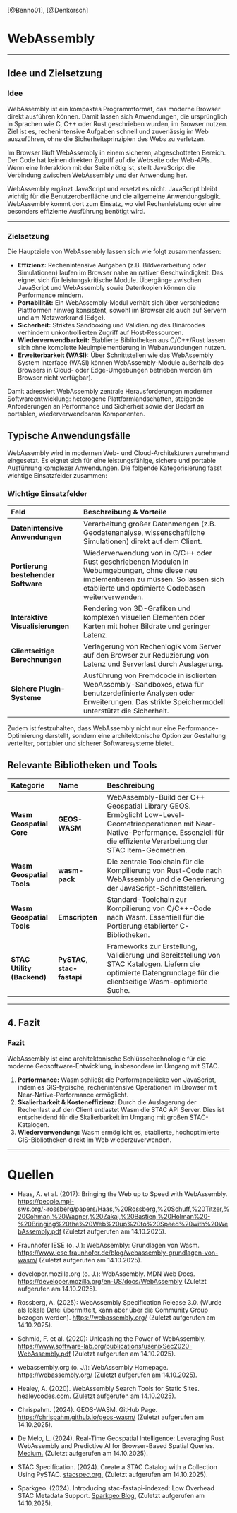[@Benno01], [@Denkorsch]

# **WebAssembly**

---

## **Idee und Zielsetzung**

### **Idee**

WebAssembly ist ein kompaktes Programmformat, das moderne Browser direkt ausführen können. Damit lassen sich Anwendungen, die ursprünglich in Sprachen wie C, C++ oder Rust geschrieben wurden, im Browser nutzen. Ziel ist es, rechenintensive Aufgaben schnell und zuverlässig im Web auszuführen, ohne die Sicherheitsprinzipien des Webs zu verletzen.

Im Browser läuft WebAssembly in einem sicheren, abgeschotteten Bereich. Der Code hat keinen direkten Zugriff auf die Webseite oder Web-APIs. Wenn eine Interaktion mit der Seite nötig ist, stellt JavaScript die Verbindung zwischen WebAssembly und der Anwendung her.

WebAssembly ergänzt JavaScript und ersetzt es nicht. JavaScript bleibt wichtig für die Benutzeroberfläche und die allgemeine Anwendungslogik. WebAssembly kommt dort zum Einsatz, wo viel Rechenleistung oder eine besonders effiziente Ausführung benötigt wird.

---

### **Zielsetzung** 

Die Hauptziele von WebAssembly lassen sich wie folgt zusammenfassen:

- **Effizienz:** Rechenintensive Aufgaben (z.B. Bildverarbeitung oder Simulationen) laufen im Browser nahe an nativer Geschwindigkeit. Das eignet sich für leistungskritische Module. Übergänge zwischen JavaScript und WebAssembly sowie Datenkopien können die Performance mindern.
- **Portabilität:** Ein WebAssembly-Modul verhält sich über verschiedene Plattformen hinweg konsistent, sowohl im Browser als auch auf Servern und am Netzwerkrand (Edge).
- **Sicherheit:** Striktes Sandboxing und Validierung des Binärcodes verhindern unkontrollierten Zugriff auf Host-Ressourcen.
- **Wiederverwendbarkeit:** Etablierte Bibliotheken aus C/C++/Rust lassen sich ohne komplette Neuimplementierung in Webanwendungen nutzen.
- **Erweiterbarkeit (WASI):** Über Schnittstellen wie das WebAssembly System Interface (WASI) können WebAssembly-Module außerhalb des Browsers in Cloud- oder Edge-Umgebungen betrieben werden (im Browser nicht verfügbar).

Damit adressiert WebAssembly zentrale Herausforderungen moderner Softwareentwicklung: heterogene Plattformlandschaften, steigende Anforderungen an Performance und Sicherheit sowie der Bedarf an portablen, wiederverwendbaren Komponenten.

## **Typische Anwendungsfälle**

WebAssembly wird in modernen Web- und Cloud-Architekturen zunehmend eingesetzt. Es eignet sich für eine leistungsfähige, sichere und portable Ausführung komplexer Anwendungen. Die folgende Kategorisierung fasst wichtige Einsatzfelder zusammen:

### Wichtige Einsatzfelder

| Feld | Beschreibung & Vorteile |
| :--- | :--- |
| **Datenintensive Anwendungen** | Verarbeitung großer Datenmengen (z.B. Geodatenanalyse, wissenschaftliche Simulationen) direkt auf dem Client. |
| **Portierung bestehender Software** | Wiederverwendung von in C/C++ oder Rust geschriebenen Modulen in Webumgebungen, ohne diese neu implementieren zu müssen. So lassen sich etablierte und optimierte Codebasen weiterverwenden. |
| **Interaktive Visualisierungen** | Rendering von 3D-Grafiken und komplexen visuellen Elementen oder Karten mit hoher Bildrate und geringer Latenz. |
| **Clientseitige Berechnungen** | Verlagerung von Rechenlogik vom Server auf den Browser zur Reduzierung von Latenz und Serverlast durch Auslagerung. |
| **Sichere Plugin-Systeme** | Ausführung von Fremdcode in isolierten WebAssembly-Sandboxes, etwa für benutzerdefinierte Analysen oder Erweiterungen. Das strikte Speichermodell unterstützt die Sicherheit. |

Zudem ist festzuhalten, dass WebAssembly nicht nur eine Performance-Optimierung darstellt, sondern eine architektonische Option zur Gestaltung verteilter, portabler und sicherer Softwaresysteme bietet.

## Relevante Bibliotheken und Tools

| Kategorie | Name | Beschreibung |
| :--- | :--- | :--- |
| **Wasm Geospatial Core** | **GEOS-WASM** | WebAssembly-Build der C++ Geospatial Library GEOS. Ermöglicht Low-Level-Geometrieoperationen mit Near-Native-Performance. Essenziell für die effiziente Verarbeitung der STAC Item-Geometrien. |
| **Wasm Geospatial Tools** | **wasm-pack** | Die zentrale Toolchain für die Kompilierung von Rust-Code nach WebAssembly und die Generierung der JavaScript-Schnittstellen. |
| **Wasm Geospatial Tools** | **Emscripten** | Standard-Toolchain zur Kompilierung von C/C++-Code nach Wasm. Essentiell für die Portierung etablierter C-Bibliotheken. |
| **STAC Utility (Backend)** | **PySTAC**, **stac-fastapi** | Frameworks zur Erstellung, Validierung und Bereitstellung von STAC Katalogen. Liefern die optimierte Datengrundlage für die clientseitige Wasm-optimierte Suche. |

---

## 4. Fazit

### Fazit

WebAssembly ist eine architektonische Schlüsseltechnologie für die moderne Geosoftware-Entwicklung, insbesondere im Umgang mit STAC.

1.  **Performance:** Wasm schließt die Performancelücke von JavaScript, indem es GIS-typische, rechenintensive Operationen im Browser mit Near-Native-Performance ermöglicht.
2.  **Skalierbarkeit & Kosteneffizienz:** Durch die Auslagerung der Rechenlast auf den Client entlastet Wasm die STAC API Server. Dies ist entscheidend für die Skalierbarkeit im Umgang mit großen STAC-Katalogen.
3.  **Wiederverwendung:** Wasm ermöglicht es, etablierte, hochoptimierte GIS-Bibliotheken direkt im Web wiederzuverwenden.



---




# **Quellen**

- Haas, A. et al. (2017): Bringing the Web up to Speed with WebAssembly. https://people.mpi-sws.org/~rossberg/papers/Haas,%20Rossberg,%20Schuff,%20Titzer,%20Gohman,%20Wagner,%20Zakai,%20Bastien,%20Holman%20-%20Bringing%20the%20Web%20up%20to%20Speed%20with%20WebAssembly.pdf (Zuletzt aufgerufen am 14.10.2025).

- Fraunhofer IESE (o. J.): WebAssembly: Grundlagen von Wasm. https://www.iese.fraunhofer.de/blog/webassembly-grundlagen-von-wasm/ (Zuletzt aufgerufen am 14.10.2025).

- developer.mozilla.org (o. J.): WebAssembly. MDN Web Docs. https://developer.mozilla.org/en-US/docs/WebAssembly (Zuletzt aufgerufen am 14.10.2025).

- Rossberg, A. (2025): WebAssembly Specification Release 3.0. (Wurde als lokale Datei übermittelt, kann aber über die Community Group bezogen werden). https://webassembly.org/ (Zuletzt aufgerufen am 14.10.2025).

- Schmid, F. et al. (2020): Unleashing the Power of WebAssembly. https://www.software-lab.org/publications/usenixSec2020-WebAssembly.pdf (Zuletzt aufgerufen am 14.10.2025).

- webassembly.org (o. J.): WebAssembly Homepage. https://webassembly.org/ (Zuletzt aufgerufen am 14.10.2025).

- Healey, A. (2020). WebAssembly Search Tools for Static Sites. [healeycodes.com.](https://healeycodes.com/webassembly-search-tools-for-static-websites) (Zuletzt aufgerufen am 14.10.2025).

- Chrispahm. (2024). GEOS-WASM. GitHub Page. https://chrispahm.github.io/geos-wasm/ (Zuletzt aufgerufen am 14.10.2025).

- De Melo, L. (2024). Real-Time Geospatial Intelligence: Leveraging Rust WebAssembly and Predictive AI for Browser-Based Spatial Queries. [Medium.](https://medium.com/@LeonardoDeMeloWeb/real-time-geospatial-intelligence-leveraging-rust-webassembly-and-predictive-ai-for-browser-based-a608ca5ed7c2) (Zuletzt aufgerufen am 14.10.2025).

- STAC Specification. (2024). Create a STAC Catalog with a Collection Using PySTAC. [stacspec.org.](https://stacspec.org/en) (Zuletzt aufgerufen am 14.10.2025).

- Sparkgeo. (2024). Introducing stac-fastapi-indexed: Low Overhead STAC Metadata Support. [Sparkgeo Blog.](https://sparkgeo.com/blog/introducing-stac-fastapi-indexed-low-overhead-stac-metadata-support/) (Zuletzt aufgerufen am 14.10.2025).

